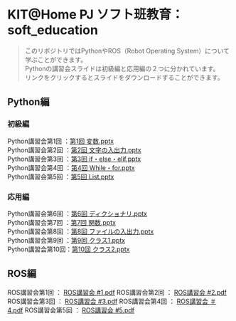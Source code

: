 # KIT@Home PJ ソフト班教育：soft_education


>このリポジトリではPythonやROS（Robot Operating System）について学ぶことができます。  
Pythonの講習会スライドは初級編と応用編の２つに分かれています。  
リンクをクリックするとスライドをダウンロードすることができます。

## Python編
### 初級編
Python講習会第1回 ：[第1回 変数.pptx](https://github.com/KIT-Happy-Robot/soft_education/files/10465673/1.pptx)  
Python講習会第2回 ：[第2回 文字の入出力.pptx](https://github.com/KIT-Happy-Robot/soft_education/files/10465729/2.pptx)  
Python講習会第3回 ：[第3回 if・else・elif.pptx](https://github.com/KIT-Happy-Robot/soft_education/files/10508044/3.if.else.elif.pptx)  
Python講習会第4回 ：[第4回 While・for.pptx](https://github.com/KIT-Happy-Robot/soft_education/files/10508256/4.While.for.pptx)  
Python講習会第5回 ：[第5回 List.pptx](https://github.com/KIT-Happy-Robot/soft_education/files/10508263/5.pptx)  

### 応用編  
Python講習会第6回 ：[第6回 ディクショナリ.pptx](https://github.com/KIT-Happy-Robot/soft_education/files/10508268/6.pptx)  
Python講習会第7回 ：[第7回 関数.pptx](https://github.com/KIT-Happy-Robot/soft_education/files/10465673/7.pptx)  
Python講習会第8回 ：[第8回 ファイルの入出力.pptx](https://github.com/KIT-Happy-Robot/soft_education/files/10465673/8.pptx)  
Python講習会第9回 ：[第9回 クラス1.pptx](https://github.com/KIT-Happy-Robot/soft_education/files/10465673/9.pptx)  
Python講習会第10回：[第10回 クラス2.pptx](https://github.com/KIT-Happy-Robot/soft_education/files/10465673/10.pptx)  


## ROS編 
ROS講習会第1回    ：  [ROS講習会 #1.pdf](https://github.com/KIT-Happy-Robot/soft_education/files/10837034/ROS.1.pdf)
ROS講習会第2回    ：  [ROS講習会 #2.pdf](https://github.com/KIT-Happy-Robot/soft_education/files/10837038/ROS.2.pdf)
ROS講習会第3回    ：  [ROS講習会 #3.pdf](https://github.com/KIT-Happy-Robot/soft_education/files/10837040/ROS.3.pdf)
ROS講習会第4回    ：  [ROS講習会 ＃4.pdf](https://github.com/KIT-Happy-Robot/soft_education/files/10837042/ROS.4.pdf)
ROS講習会第5回    ：  [ROS講習会 #5.pdf](https://github.com/KIT-Happy-Robot/soft_education/files/10837043/ROS.5.pdf)

